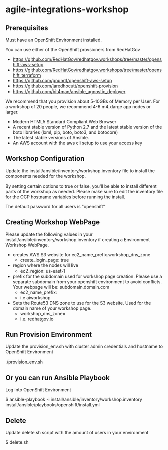 # agile-integrations-workshop

## Prerequisites
Must have an OpenShift Environment installed.

You can use either of the OpenShift provsioners from RedHatGov
 - https://github.com/RedHatGov/redhatgov.workshops/tree/master/openshift-aws-setup
 - https://github.com/RedHatGov/redhatgov.workshops/tree/master/openshift_terraform
 - https://github.com/gnunn1/openshift-aws-setup
 - https://github.com/jaredhocutt/openshift-provision
 - https://github.com/bit4man/ansible_agnostic_deployer

We recommend that you provision about 5-10GBs of Memory per User.  For a workshop of 20 people, we recommend 4-6 m4.xlarge app nodes or larger.

 - Modern HTML5 Standard Compliant Web Browser
 - A recent stable version of Python 2.7 and the latest stable version of the boto libraries (lxml, pip, boto, boto3, and botocore)
 - The latest stable versions of Ansible.
 - An AWS account with the aws cli setup to use your access key
 
## Workshop Configuration

Update the install/ansible/inventory/workshop.inventory file to install the components needed for the workshop.

By setting certain options to true or false, you'll be able to install different parts of the workshop as needed.  Please make sure to edit the inventory file for the OCP hostname variables before running the install.

The default password for all users is "openshift"

## Creating Workshop WebPage

Please update the following values in your install/ansible/inventory/workshop.inventory if creating a Environment Workshop WebPage.

-  creates AWS S3 website for ec2_name_prefix.workshop_dns_zone
    -  create_login_page: true
-  region where the nodes will live
    -  ec2_region: us-east-1    
-  prefix for the subdomain used for workshop page creation.  Please use a separate subdomain from your openshift environment to avoid conflicts. Your webpage will be: subdomain.domain.com
    -  ec2_name_prefix: 
    - i.e aiworkshop      
-  Sets the Route53 DNS zone to use for the S3 website.  Used for the domain name of your workshop page.
    -  workshop_dns_zone=       
    - i.e. redhatgov.io

## Run Provision Environment

Update the provision_env.sh with cluster admin credentials and hostname to OpenShift Environment

./provision_env.sh

## Or you can run Ansible Playbook

Log into OpenShift Environment

$ ansible-playbook -i install/ansible/inventory/workshop.inventory install/ansible/playbooks/openshift/install.yml

## Delete

Update delete.sh script with the amount of users in your environment

$ delete.sh


